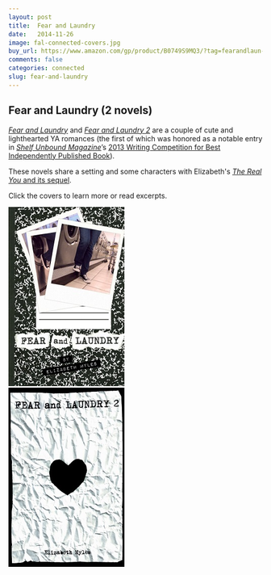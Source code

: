 ```yaml
---
layout: post
title:  Fear and Laundry
date:   2014-11-26
image: fal-connected-covers.jpg
buy_url: https://www.amazon.com/gp/product/B0749S9MQ3/?tag=fearandlaun-20
comments: false
categories: connected
slug: fear-and-laundry
---
```

    
## Fear and Laundry (2 novels)

[*Fear and Laundry*][fal] and [*Fear and Laundry 2*][fal2] are a couple of cute and lighthearted YA romances (the first of which was honored as a notable entry in [*Shelf Unbound Magazine*][shelfunbound]’s [2013 Writing Competition for Best Independently Published Book][shelfunboundcomp]).

These novels share a setting and some characters with Elizabeth's [*The Real You* and its sequel][tru-connected].

Click the covers to learn more or read excerpts.

<div class="box">
	<div class="row uniform 50%">
		<div class="col-4"><span class="image fit"><a href="/novels/fear-and-laundry/"><img src="/images/fal-cover-small.jpg" alt="Fear and Laundry" /></a></span></div>
	<div class="col-4"><span class="image fit"><a href="/novels/fear-and-laundry-2/"><img src="/images/fal2-cover-small.jpg" alt="Fear and Laundry 2" /></a></span></div>
	</div>
</div>

[fal]:/novels/fear-and-laundry/
[fal2]:/novels/fear-and-laundry-2/
[shelfunbound]:http://www.shelfmediagroup.com/pages/issues.html
[shelfunboundcomp]:https://issuu.com/shelfunbound/docs/shelf_unbound_december-january_2014
[tru-connected]:/connected/the-real-you/
